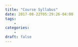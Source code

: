 ```yaml
---
title: "Course Syllabus"
date: 2017-08-22T05:29:26-04:00
tags:
    -
categories:
    -
draft: false
---
```


